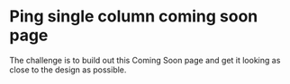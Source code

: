 # Ping single column coming soon page
 The challenge is to build out this Coming Soon page and get it looking as close to the design as possible.
